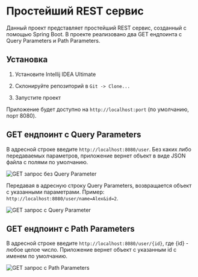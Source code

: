# Простейший REST сервис

Данный проект представляет простейший REST сервис, созданный с помощью Spring Boot. В проекте реализовано два GET ендпоинта с Query Parameters и Path Parameters.

## Установка

1. Установите Intellij IDEA Ultimate

2. Склонируйте репозиторий в `Git -> Clone...`

3. Запустите проект

Приложение будет доступно на `http://localhost:port` (по умолчанию, порт 8080).

## GET ендпоинт с Query Parameters

В адресной строке введите `http://localhost:8080/user`. Без каких либо передаваемых параметров, приложение вернет объект в виде JSON файла с полями по умолчанию.

![GET запрос без Query Parameter]()

Передавая в адресную строку Query Parameters, возвращается объект с указанными параметрами. Пример: `http://localhost:8080/user/name=Alex&id=2`.

![GET запрос с Query Parameter]()

## GET ендпоинт с Path Parameters

В адресной строке введите `http://localhost:8080/user/{id}`, где {id} - любое целое число. Приложение вернет объект с указанным id с именем по умолчанию.

![GET запрос с Path Parameters]()
